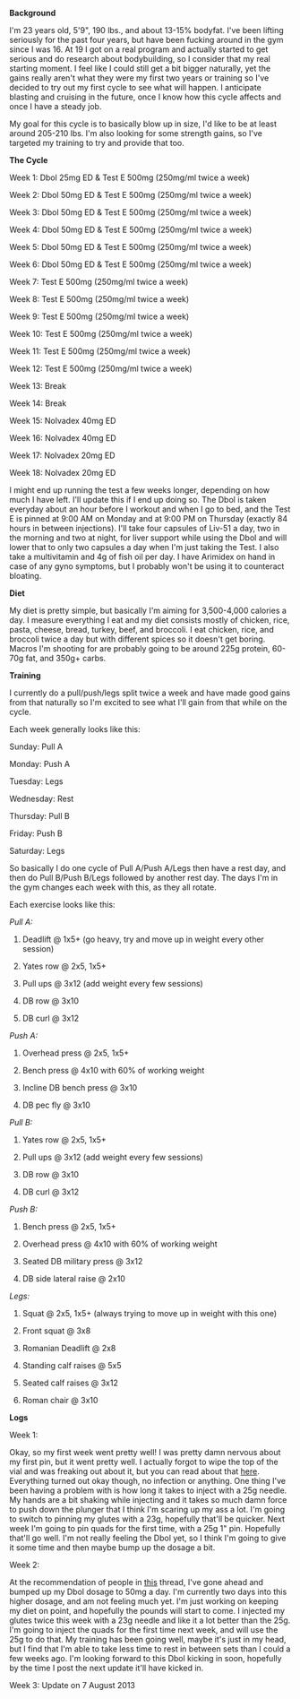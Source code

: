 **Background**

I'm 23 years old, 5'9", 190 lbs., and about 13-15% bodyfat. I've been lifting seriously for the past four years, but have been fucking around in the gym since I was 16. At 19 I got on a real program and actually started to get serious and do research about bodybuilding, so I consider that my real starting moment. I feel like I could still get a bit bigger naturally, yet the gains really aren't what they were my first two years or training so I've decided to try out my first cycle to see what will happen. I anticipate blasting and cruising in the future, once I know how this cycle affects and once I have a steady job. 

My goal for this cycle is to basically blow up in size, I'd like to be at least around 205-210 lbs. I'm also looking for some strength gains, so I've targeted my training to try and provide that too.

**The Cycle**

Week 1: Dbol 25mg ED &amp; Test E 500mg (250mg/ml twice a week)

Week 2: Dbol 50mg ED &amp; Test E 500mg (250mg/ml twice a week)

Week 3: Dbol 50mg ED &amp; Test E 500mg (250mg/ml twice a week)

Week 4: Dbol 50mg ED &amp; Test E 500mg (250mg/ml twice a week)

Week 5: Dbol 50mg ED &amp; Test E 500mg (250mg/ml twice a week)

Week 6: Dbol 50mg ED &amp; Test E 500mg (250mg/ml twice a week)

Week 7: Test E 500mg (250mg/ml twice a week)

Week 8: Test E 500mg (250mg/ml twice a week)

Week 9: Test E 500mg (250mg/ml twice a week)

Week 10: Test E 500mg (250mg/ml twice a week)

Week 11: Test E 500mg (250mg/ml twice a week)

Week 12: Test E 500mg (250mg/ml twice a week)

Week 13: Break

Week 14: Break

Week 15: Nolvadex 40mg ED 

Week 16: Nolvadex 40mg ED 

Week 17: Nolvadex 20mg ED 

Week 18: Nolvadex 20mg ED 

I might end up running the test a few weeks longer, depending on how much I have left. I'll update this if I end up doing so. The Dbol is taken everyday about an hour before I workout and when I go to bed, and the Test E is pinned at 9:00 AM on Monday and at 9:00 PM on Thursday (exactly 84 hours in between injections). I'll take four capsules of Liv-51 a day, two in the morning and two at night, for liver support while using the Dbol and will lower that to only two capsules a day when I'm just taking the Test. I also take a multivitamin and 4g of fish oil per day. I have Arimidex on hand in case of any gyno symptoms, but I probably won't be using it to counteract bloating.

**Diet**

My diet is pretty simple, but basically I'm aiming for 3,500-4,000 calories a day. I measure everything I eat and my diet consists mostly of chicken, rice, pasta, cheese, bread, turkey, beef, and broccoli. I eat chicken, rice, and broccoli twice a day but with different spices so it doesn't get boring. Macros I'm shooting for are probably going to be around 225g protein, 60-70g fat, and 350g+ carbs. 

**Training**

I currently do a pull/push/legs split twice a week and have made good gains from that naturally so I'm excited to see what I'll gain from that while on the cycle.

Each week generally looks like this:

Sunday: Pull A

Monday: Push A

Tuesday: Legs

Wednesday: Rest

Thursday: Pull B

Friday: Push B

Saturday: Legs

So basically I do one cycle of Pull A/Push A/Legs then have a rest day, and then do Pull B/Push B/Legs followed by another rest day. The days I'm in the gym changes each week with this, as they all rotate. 

Each exercise looks like this:

*Pull A:*

1. Deadlift @ 1x5+ (go heavy, try and move up in weight every other session)

2. Yates row @ 2x5, 1x5+

3. Pull ups @ 3x12 (add weight every few sessions)

4. DB row @ 3x10

5. DB curl @ 3x12

*Push A:*

1. Overhead press @ 2x5, 1x5+

2. Bench press @ 4x10 with 60% of working weight

3. Incline DB bench press @ 3x10

4. DB pec fly @ 3x10

*Pull B:*

1. Yates row @ 2x5, 1x5+

2. Pull ups @ 3x12 (add weight every few sessions)

3. DB row @ 3x10

4. DB curl @ 3x12

*Push B:*

1. Bench press @ 2x5, 1x5+

2. Overhead press @ 4x10 with 60% of working weight

3. Seated DB military press @ 3x12

4. DB side lateral raise @ 2x10

*Legs:*

1. Squat @ 2x5, 1x5+ (always trying to move up in weight with this one)

2. Front squat @ 3x8

3. Romanian Deadlift @ 2x8

4. Standing calf raises @ 5x5

5. Seated calf raises @ 3x12

6. Roman chair @ 3x10

**Logs**

Week 1: 

Okay, so my first week went pretty well! I was pretty damn nervous about my first pin, but it went pretty well. I actually forgot to wipe the top of the vial and was freaking out about it, but you can read about that [here](http://www.reddit.com/r/steroids/comments/1ilpqd/first_pin_ever_forgot_to_wipe_the_top_of_the_vial/). Everything turned out okay though, no infection or anything. One thing I've been having a problem with is how long it takes to inject with a 25g needle. My hands are a bit shaking while injecting and it takes so much damn force to push down the plunger that I think I'm scaring up my ass a lot. I'm going to switch to pinning my glutes with a 23g, hopefully that'll be quicker. Next week I'm going to pin quads for the first time, with a 25g 1" pin. Hopefully that'll go well. I'm not really feeling the Dbol yet, so I think I'm going to give it some time and then maybe bump up the dosage a bit.

Week 2: 

At the recommendation of people in [this](http://www.reddit.com/r/steroids/comments/1j3k41/should_i_up_my_dbol/) thread, I've gone ahead and bumped up my Dbol dosage to 50mg a day. I'm currently two days into this higher dosage, and am not feeling much yet. I'm just working on keeping my diet on point, and hopefully the pounds will start to come. I injected my glutes twice this week with a 23g needle and like it a lot better than the 25g. I'm going to inject the quads for the first time next week, and will use the 25g to do that. My training has been going well, maybe it's just in my head, but I find that I'm able to take less time to rest in between sets than I could a few weeks ago. I'm looking forward to this Dbol kicking in soon, hopefully by the time I post the next update it'll have kicked in. 

Week 3: Update on 7 August 2013